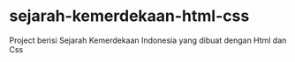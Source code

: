 # sejarah-kemerdekaan-html-css
Project berisi Sejarah Kemerdekaan Indonesia yang dibuat dengan Html dan Css
